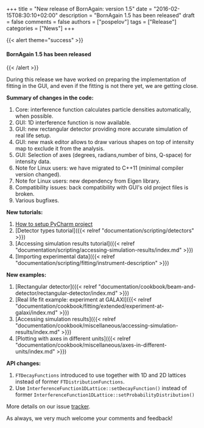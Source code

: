 +++
title = "New release of BornAgain: version 1.5"
date = "2016-02-15T08:30:10+02:00"
description = "BornAgain 1.5 has been released"
draft = false
comments = false
authors = ["pospelov"]
tags = ["Release"]
categories = ["News"]
+++

{{< alert theme="success" >}}
#### BornAgain 1.5 has been released
{{< /alert >}}

During this release we have worked on preparing the implementation of fitting in the GUI, and even if the fitting is not there yet, we are getting close.

**Summary of changes in the code:**

1. Core: interference function calculates particle densities automatically, when possible.
1. GUI: 1D interference function is now available.
1. GUI: new rectangular detector providing more accurate simulation of real life setup.
1. GUI: new mask editor allows to draw various shapes on top of intensity map to exclude it from the analysis.
1. GUI: Selection of axes (degrees, radians,number of bins, Q-space) for intensity data.
1. Note for Linux users: we have migrated to C++11 (minimal compiler version changed).
1. Note for Linux users: new dependency from Eigen library.
1. Compatibility issues: back compatibility with GUI's old project files is broken.
1. Various bugfixes.

**New tutorials:**

1. [How to setup PyCharm project](#)
1. [Detector types tutorial]({{< relref "documentation/scripting/detectors" >}})
1. [Accessing simulation results tutorial]({{< relref "documentation/scripting/accessing-simulation-results/index.md" >}})
1. [Importing experimental data]({{< relref "documentation/scripting/fitting/instrument-description" >}})

**New examples:**

1. [Rectangular detector]({{< relref "documentation/cookbook/beam-and-detector/rectangular-detector/index.md" >}})
1. [Real life fit example: experiment at GALAXI]({{< relref "documentation/cookbook/fitting/extended/experiment-at-galaxi/index.md" >}})
1. [Accessing simulation results]({{< relref "documentation/cookbook/miscellaneous/accessing-simulation-results/index.md" >}})
1. [Plotting with axes in different units]({{< relref "documentation/cookbook/miscellaneous/axes-in-different-units/index.md" >}})

**API changes:**

1. `FTDecayFunctions` introduced to use together with 1D and 2D lattices instead of former `FTDistributionFunctions`.
1. Use `InterferenceFunction1DLattice::setDecayFunction()` instead of former `InterferenceFunction1DLattice::setProbabilityDistribution()`

More details on our issue [tracker](http://apps.jcns.fz-juelich.de/redmine/versions/31).

As always, we very much welcome your comments and feedback!

